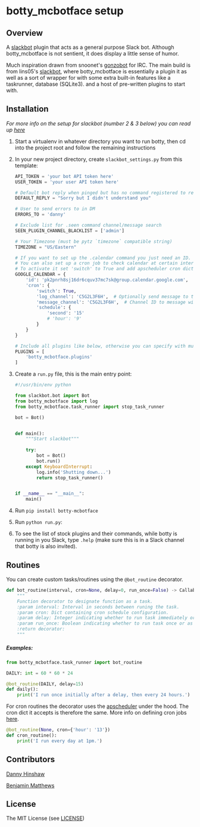 # botty_mcbotface setup

## Overview

A [slackbot](https://github.com/lins05/slackbot) plugin that acts as a general purpose Slack bot.
Although botty_mcbotface is not sentient, it does display a little sense of humor.

Much inspiration drawn from snoonet's [gonzobot](https://github.com/snoonetIRC/CloudBot) for IRC.
The main build is from lins05's [slackbot](https://github.com/lins05/slackbot), where botty_mcbotface
is essentially a plugin it as well as a sort of wrapper for with some extra
built-in features like a taskrunner, database (SQLite3). and a host of
pre-written plugins to start with.

## Installation
*For more info on the setup for slackbot (number 2 & 3 below) you can read up [here](https://github.com/lins05/slackbot)*

1. Start a virtualenv in whatever directory you want to run botty,
    then cd into the project root and follow the remaining instructions

2. In your new project directory, create `slackbot_settings.py` from this template:
    ```python
    API_TOKEN = 'your bot API token here'
    USER_TOKEN = 'your user API token here'

    # Default bot reply when pinged but has no command registered to respond with
    DEFAULT_REPLY = "Sorry but I didn't understand you"

    # User to send errors to in DM
    ERRORS_TO = 'danny'

    # Exclude list for .seen command channel/message search
    SEEN_PLUGIN_CHANNEL_BLACKLIST = ['admin']
    
    # Your Timezone (must be pytz `timezone` compatible string)
    TIMEZONE = "US/Eastern"

    # If you want to set up the .calendar command you just need an ID.
    # You can also set up a cron job to check calendar at certain intervals for events and post.
    # To activate it set 'switch' to True and add apscheduler cron dict to 'schedule'.
    GOOGLE_CALENDAR = {
        'id': 'pk2pnrh8sj16dr6cquv37mc7sk@group.calendar.google.com',
        'cron': {
            'switch': True,
            'log_channel': 'C5G2L3F6H',  # Optionally send message to this channel when no events found
            'message_channel': 'C5G2L3F6H',  # Channel ID to message with event
            'schedule': {
                'second': '15'
                # 'hour': '9'
            }
        }
    }

    # Include all plugins like below, otherwise you can specify with multiple list items
    PLUGINS = [
        'botty_mcbotface.plugins'
    ]
    ```

3. Create a `run.py` file, this is the main entry point:
    ```python
    #!/usr/bin/env python
    
    from slackbot.bot import Bot
    from botty_mcbotface import log
    from botty_mcbotface.task_runner import stop_task_runner

    bot = Bot()
    
    
    def main():
        """Start slackbot"""
        
        try:
            bot = Bot()
            bot.run()
        except KeyboardInterrupt:
            log.info('Shutting down...')
            return stop_task_runner()


    if __name__ == "__main__":
        main()
    ```

4. Run `pip install botty-mcbotface`

5. Run `python run.py`:

6. To see the list of stock plugins and their commands, while botty is 
running in you Slack, type `.help` (make sure this is in a Slack channel 
that botty is also invited).

## Routines

You can create custom tasks/routines using the `@bot_routine` decorator.

```python
def bot_routine(interval, cron=None, delay=0, run_once=False) -> Callable:
    """
    Function decorator to designate function as a task.
    :param interval: Interval in seconds between runing the task.
    :param cron: Dict containing cron schedule configuration.
    :param delay: Integer indicating whether to run task immediately or offset by interval.
    :param run_once: Boolean indicating whether to run task once or as a routine.
    :return decorator:
    """
```

##### Examples:

```python
from botty_mcbotface.task_runner import bot_routine

DAILY: int = 60 * 60 * 24

@bot_routine(DAILY, delay=15)
def daily():
    print('I run once initially after a delay, then every 24 hours.')
```

For cron routines the decorator uses the [apscheduler](https://pypi.org/project/APScheduler/) under the hood. 
The cron dict it accepts is therefore the same. More info on defining cron jobs [here](https://apscheduler.readthedocs.io/en/v2.1.2/cronschedule.html).

```python
@bot_routine(None, cron={'hour': '13'})
def cron_routine():
    print('I run every day at 1pm.')
```

## Contributors

[Danny Hinshaw](https://github.com/DannyHinshaw)

[Benjamin Matthews](https://github.com/bmatt468)

## License

The MIT License (see [LICENSE](LICENSE))
